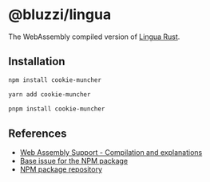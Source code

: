 # @bluzzi/lingua
The WebAssembly compiled version of [Lingua Rust](https://github.com/pemistahl/lingua-rs).

## Installation
```sh
npm install cookie-muncher
```

```sh
yarn add cookie-muncher
```

```sh
pnpm install cookie-muncher
```

## References
- [Web Assembly Support - Compilation and explanations](https://github.com/pemistahl/lingua-rs/#11-webassembly-support)
- [Base issue for the NPM package](https://github.com/pemistahl/lingua-rs/issues/142)
- [NPM package repository](https://github.com/pemistahl/lingua-js)